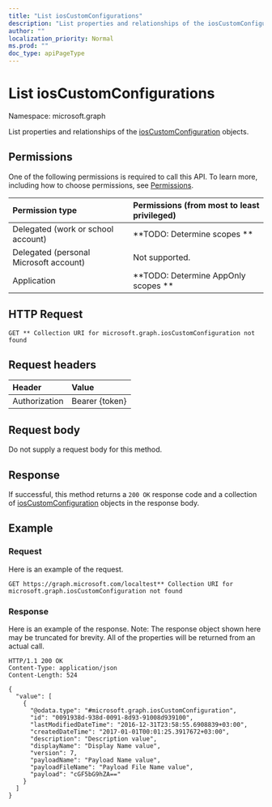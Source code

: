 ```yaml
---
title: "List iosCustomConfigurations"
description: "List properties and relationships of the iosCustomConfiguration objects."
author: ""
localization_priority: Normal
ms.prod: ""
doc_type: apiPageType
---
```


# List iosCustomConfigurations

Namespace: microsoft.graph

List properties and relationships of the [iosCustomConfiguration](../resources/ioscustomconfiguration.md) objects.

## Permissions
One of the following permissions is required to call this API. To learn more, including how to choose permissions, see [Permissions](/concepts/permissions-reference.md).

|Permission type|Permissions (from most to least privileged)|
|:---|:---|
|Delegated (work or school account)|**TODO: Determine scopes **|
|Delegated (personal Microsoft account)|Not supported.|
|Application|**TODO: Determine AppOnly scopes **|

## HTTP Request
<!-- {
  "blockType": "ignored"
}
-->
``` http
GET ** Collection URI for microsoft.graph.iosCustomConfiguration not found
```

## Request headers
|Header|Value|
|:---|:---|
|Authorization|Bearer {token}|

## Request body
Do not supply a request body for this method.

## Response
If successful, this method returns a `200 OK` response code and a collection of [iosCustomConfiguration](../resources/ioscustomconfiguration.md) objects in the response body.

## Example

### Request
Here is an example of the request.
<!-- {
  "blockType": "request",
  "name": "get_ioscustomconfiguration"
}
-->
``` http
GET https://graph.microsoft.com/localtest** Collection URI for microsoft.graph.iosCustomConfiguration not found
```

### Response
Here is an example of the response. Note: The response object shown here may be truncated for brevity. All of the properties will be returned from an actual call.
<!-- {
  "blockType": "response",
  "truncated": true,
  "@odata.type": "collection(microsoft.graph.ioscustomconfiguration)"
}
-->
``` http
HTTP/1.1 200 OK
Content-Type: application/json
Content-Length: 524

{
  "value": [
    {
      "@odata.type": "#microsoft.graph.iosCustomConfiguration",
      "id": "0091938d-938d-0091-8d93-91008d939100",
      "lastModifiedDateTime": "2016-12-31T23:58:55.6908839+03:00",
      "createdDateTime": "2017-01-01T00:01:25.3917672+03:00",
      "description": "Description value",
      "displayName": "Display Name value",
      "version": 7,
      "payloadName": "Payload Name value",
      "payloadFileName": "Payload File Name value",
      "payload": "cGF5bG9hZA=="
    }
  ]
}
```

